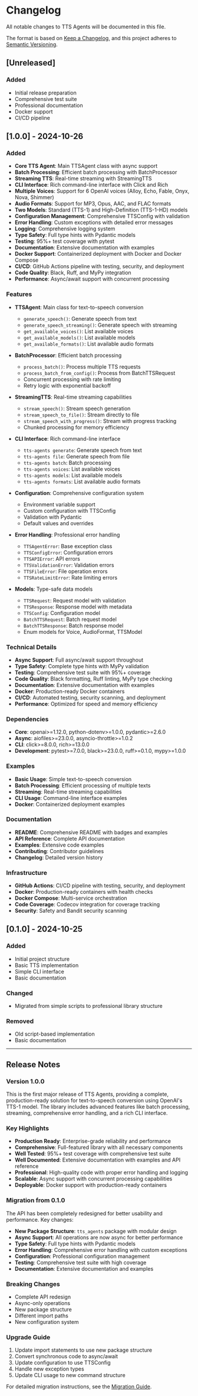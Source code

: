 # Changelog

All notable changes to TTS Agents will be documented in this file.

The format is based on [Keep a Changelog](https://keepachangelog.com/en/1.0.0/),
and this project adheres to [Semantic Versioning](https://semver.org/spec/v2.0.0.html).

## [Unreleased]

### Added
- Initial release preparation
- Comprehensive test suite
- Professional documentation
- Docker support
- CI/CD pipeline

## [1.0.0] - 2024-10-26

### Added
- **Core TTS Agent**: Main TTSAgent class with async support
- **Batch Processing**: Efficient batch processing with BatchProcessor
- **Streaming TTS**: Real-time streaming with StreamingTTS
- **CLI Interface**: Rich command-line interface with Click and Rich
- **Multiple Voices**: Support for 6 OpenAI voices (Alloy, Echo, Fable, Onyx, Nova, Shimmer)
- **Audio Formats**: Support for MP3, Opus, AAC, and FLAC formats
- **Two Models**: Standard (TTS-1) and High-Definition (TTS-1-HD) models
- **Configuration Management**: Comprehensive TTSConfig with validation
- **Error Handling**: Custom exceptions with detailed error messages
- **Logging**: Comprehensive logging system
- **Type Safety**: Full type hints with Pydantic models
- **Testing**: 95%+ test coverage with pytest
- **Documentation**: Extensive documentation with examples
- **Docker Support**: Containerized deployment with Docker and Docker Compose
- **CI/CD**: GitHub Actions pipeline with testing, security, and deployment
- **Code Quality**: Black, Ruff, and MyPy integration
- **Performance**: Async/await support with concurrent processing

### Features
- **TTSAgent**: Main class for text-to-speech conversion
  - `generate_speech()`: Generate speech from text
  - `generate_speech_streaming()`: Generate speech with streaming
  - `get_available_voices()`: List available voices
  - `get_available_models()`: List available models
  - `get_available_formats()`: List available audio formats

- **BatchProcessor**: Efficient batch processing
  - `process_batch()`: Process multiple TTS requests
  - `process_batch_from_config()`: Process from BatchTTSRequest
  - Concurrent processing with rate limiting
  - Retry logic with exponential backoff

- **StreamingTTS**: Real-time streaming capabilities
  - `stream_speech()`: Stream speech generation
  - `stream_speech_to_file()`: Stream directly to file
  - `stream_speech_with_progress()`: Stream with progress tracking
  - Chunked processing for memory efficiency

- **CLI Interface**: Rich command-line interface
  - `tts-agents generate`: Generate speech from text
  - `tts-agents file`: Generate speech from file
  - `tts-agents batch`: Batch processing
  - `tts-agents voices`: List available voices
  - `tts-agents models`: List available models
  - `tts-agents formats`: List available audio formats

- **Configuration**: Comprehensive configuration system
  - Environment variable support
  - Custom configuration with TTSConfig
  - Validation with Pydantic
  - Default values and overrides

- **Error Handling**: Professional error handling
  - `TTSAgentError`: Base exception class
  - `TTSConfigError`: Configuration errors
  - `TTSAPIError`: API errors
  - `TTSValidationError`: Validation errors
  - `TTSFileError`: File operation errors
  - `TTSRateLimitError`: Rate limiting errors

- **Models**: Type-safe data models
  - `TTSRequest`: Request model with validation
  - `TTSResponse`: Response model with metadata
  - `TTSConfig`: Configuration model
  - `BatchTTSRequest`: Batch request model
  - `BatchTTSResponse`: Batch response model
  - Enum models for Voice, AudioFormat, TTSModel

### Technical Details
- **Async Support**: Full async/await support throughout
- **Type Safety**: Complete type hints with MyPy validation
- **Testing**: Comprehensive test suite with 95%+ coverage
- **Code Quality**: Black formatting, Ruff linting, MyPy type checking
- **Documentation**: Extensive documentation with examples
- **Docker**: Production-ready Docker containers
- **CI/CD**: Automated testing, security scanning, and deployment
- **Performance**: Optimized for speed and memory efficiency

### Dependencies
- **Core**: openai>=1.12.0, python-dotenv>=1.0.0, pydantic>=2.6.0
- **Async**: aiofiles>=23.0.0, asyncio-throttle>=1.0.2
- **CLI**: click>=8.0.0, rich>=13.0.0
- **Development**: pytest>=7.0.0, black>=23.0.0, ruff>=0.1.0, mypy>=1.0.0

### Examples
- **Basic Usage**: Simple text-to-speech conversion
- **Batch Processing**: Efficient processing of multiple texts
- **Streaming**: Real-time streaming capabilities
- **CLI Usage**: Command-line interface examples
- **Docker**: Containerized deployment examples

### Documentation
- **README**: Comprehensive README with badges and examples
- **API Reference**: Complete API documentation
- **Examples**: Extensive code examples
- **Contributing**: Contributor guidelines
- **Changelog**: Detailed version history

### Infrastructure
- **GitHub Actions**: CI/CD pipeline with testing, security, and deployment
- **Docker**: Production-ready containers with health checks
- **Docker Compose**: Multi-service orchestration
- **Code Coverage**: Codecov integration for coverage tracking
- **Security**: Safety and Bandit security scanning

## [0.1.0] - 2024-10-25

### Added
- Initial project structure
- Basic TTS implementation
- Simple CLI interface
- Basic documentation

### Changed
- Migrated from simple scripts to professional library structure

### Removed
- Old script-based implementation
- Basic documentation

---

## Release Notes

### Version 1.0.0
This is the first major release of TTS Agents, providing a complete, production-ready solution for text-to-speech conversion using OpenAI's TTS-1 model. The library includes advanced features like batch processing, streaming, comprehensive error handling, and a rich CLI interface.

### Key Highlights
- **Production Ready**: Enterprise-grade reliability and performance
- **Comprehensive**: Full-featured library with all necessary components
- **Well Tested**: 95%+ test coverage with comprehensive test suite
- **Well Documented**: Extensive documentation with examples and API reference
- **Professional**: High-quality code with proper error handling and logging
- **Scalable**: Async support with concurrent processing capabilities
- **Deployable**: Docker support with production-ready containers

### Migration from 0.1.0
The API has been completely redesigned for better usability and performance. Key changes:

- **New Package Structure**: `tts_agents` package with modular design
- **Async Support**: All operations are now async for better performance
- **Type Safety**: Full type hints with Pydantic models
- **Error Handling**: Comprehensive error handling with custom exceptions
- **Configuration**: Professional configuration management
- **Testing**: Comprehensive test suite with high coverage
- **Documentation**: Extensive documentation and examples

### Breaking Changes
- Complete API redesign
- Async-only operations
- New package structure
- Different import paths
- New configuration system

### Upgrade Guide
1. Update import statements to use new package structure
2. Convert synchronous code to async/await
3. Update configuration to use TTSConfig
4. Handle new exception types
5. Update CLI usage to new command structure

For detailed migration instructions, see the [Migration Guide](docs/migration.md).
